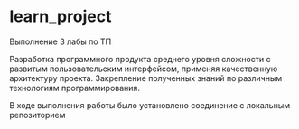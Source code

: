 # learn_project
Выполнение 3 лабы по ТП

Разработка программного продукта среднего уровня сложности с развитым пользовательским интерфейсом, применяя качественную архитектуру проекта.
Закрепление полученных знаний по различным технологиям программирования. 

В ходе выполнения работы было установлено соединение с локальным репозиторием